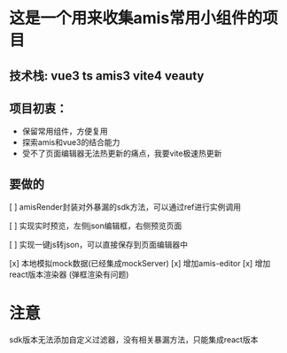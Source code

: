 # 这是一个用来收集amis常用小组件的项目

## 技术栈:    vue3   ts  amis3   vite4  veauty



## 项目初衷：

-  保留常用组件，方便复用
- 探索amis和vue3的结合能力
- 受不了页面编辑器无法热更新的痛点，我要vite极速热更新



## 要做的

[ ] amisRender封装对外暴漏的sdk方法，可以通过ref进行实例调用

[ ] 实现实时预览，左侧json编辑框，右侧预览页面

[ ] 实现一键js转json，可以直接保存到页面编辑器中

[x] 本地模拟mock数据(已经集成mockServer)
[x] 增加amis-editor
[x] 增加react版本渲染器  (弹框渲染有问题)


# 注意
sdk版本无法添加自定义过滤器，没有相关暴漏方法，只能集成react版本

